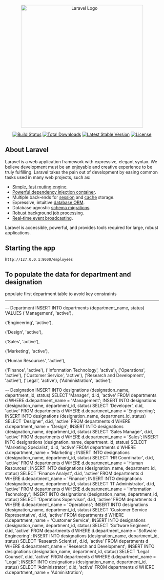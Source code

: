 <p align="center"><a href="https://laravel.com" target="_blank"><img src="https://raw.githubusercontent.com/laravel/art/master/logo-lockup/5%20SVG/2%20CMYK/1%20Full%20Color/laravel-logolockup-cmyk-red.svg" width="400" alt="Laravel Logo"></a></p>

<p align="center">
<a href="https://github.com/laravel/framework/actions"><img src="https://github.com/laravel/framework/workflows/tests/badge.svg" alt="Build Status"></a>
<a href="https://packagist.org/packages/laravel/framework"><img src="https://img.shields.io/packagist/dt/laravel/framework" alt="Total Downloads"></a>
<a href="https://packagist.org/packages/laravel/framework"><img src="https://img.shields.io/packagist/v/laravel/framework" alt="Latest Stable Version"></a>
<a href="https://packagist.org/packages/laravel/framework"><img src="https://img.shields.io/packagist/l/laravel/framework" alt="License"></a>
</p>

## About Laravel

Laravel is a web application framework with expressive, elegant syntax. We believe development must be an enjoyable and creative experience to be truly fulfilling. Laravel takes the pain out of development by easing common tasks used in many web projects, such as:

- [Simple, fast routing engine](https://laravel.com/docs/routing).
- [Powerful dependency injection container](https://laravel.com/docs/container).
- Multiple back-ends for [session](https://laravel.com/docs/session) and [cache](https://laravel.com/docs/cache) storage.
- Expressive, intuitive [database ORM](https://laravel.com/docs/eloquent).
- Database agnostic [schema migrations](https://laravel.com/docs/migrations).
- [Robust background job processing](https://laravel.com/docs/queues).
- [Real-time event broadcasting](https://laravel.com/docs/broadcasting).

Laravel is accessible, powerful, and provides tools required for large, robust applications.

## Starting the app

    http://127.0.0.1:8000/employees

## To populate the data for department and designation

 populate first department table to avoid key constraints

-------------------------------------------------------

-- Department
INSERT INTO departments (department_name, status) VALUES 
('Management', 'active'),

('Engineering', 'active'),

('Design', 'active'),

('Sales', 'active'),

('Marketing', 'active'),

('Human Resources', 'active'),

('Finance', 'active'),
('Information Technology', 'active'),
('Operations', 'active'),
('Customer Service', 'active'),
('Research and Development', 'active'),
('Legal', 'active'),
('Administration', 'active');

-- Designation
INSERT INTO designations (designation_name, department_id, status) 
SELECT 'Manager', d.id, 'active' FROM departments d WHERE d.department_name = 'Management';
INSERT INTO designations (designation_name, department_id, status) 
SELECT 'Developer', d.id, 'active' FROM departments d WHERE d.department_name = 'Engineering';
INSERT INTO designations (designation_name, department_id, status) 
SELECT 'Designer', d.id, 'active' FROM departments d WHERE d.department_name = 'Design';
INSERT INTO designations (designation_name, department_id, status) 
SELECT 'Sales Manager', d.id, 'active' FROM departments d WHERE d.department_name = 'Sales';
INSERT INTO designations (designation_name, department_id, status) 
SELECT 'Marketing Specialist', d.id, 'active' FROM departments d WHERE d.department_name = 'Marketing';
INSERT INTO designations (designation_name, department_id, status) 
SELECT 'HR Coordinator', d.id, 'active' FROM departments d WHERE d.department_name = 'Human Resources';
INSERT INTO designations (designation_name, department_id, status) 
SELECT 'Finance Analyst', d.id, 'active' FROM departments d WHERE d.department_name = 'Finance';
INSERT INTO designations (designation_name, department_id, status) 
SELECT 'IT Administrator', d.id, 'active' FROM departments d WHERE d.department_name = 'Information Technology';
INSERT INTO designations (designation_name, department_id, status) 
SELECT 'Operations Supervisor', d.id, 'active' FROM departments d WHERE d.department_name = 'Operations';
INSERT INTO designations (designation_name, department_id, status) 
SELECT 'Customer Service Representative', d.id, 'active' FROM departments d WHERE d.department_name = 'Customer Service';
INSERT INTO designations (designation_name, department_id, status) 
SELECT 'Software Engineer', d.id, 'active' FROM departments d WHERE d.department_name = 'Software Engineering';
INSERT INTO designations (designation_name, department_id, status) 
SELECT 'Research Scientist', d.id, 'active' FROM departments d WHERE d.department_name = 'Research and Development';
INSERT INTO designations (designation_name, department_id, status) 
SELECT 'Legal Counsel', d.id, 'active' FROM departments d WHERE d.department_name = 'Legal';
INSERT INTO designations (designation_name, department_id, status) 
SELECT 'Administrator', d.id, 'active' FROM departments d WHERE d.department_name = 'Administration';



